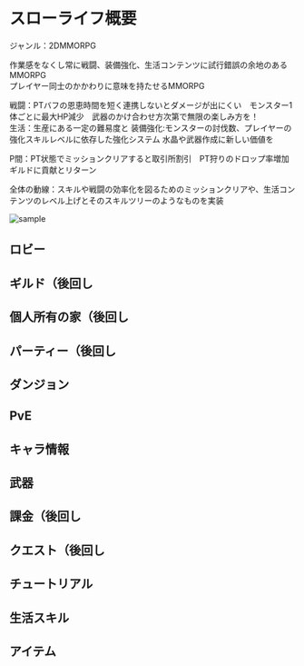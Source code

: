 ﻿# スローライフ概要

ジャンル：2DMMORPG

作業感をなくし常に戦闘、装備強化、生活コンテンツに試行錯誤の余地のあるMMORPG  
プレイヤー同士のかかわりに意味を持たせるMMORPG  

戦闘：PTバフの恩恵時間を短く連携しないとダメージが出にくい　モンスター1体ごとに最大HP減少　武器のかけ合わせ方次第で無限の楽しみ方を！  
生活：生産にある一定の難易度と
装備強化:モンスターの討伐数、プレイヤーの強化スキルレベルに依存した強化システム  水晶や武器作成に新しい価値を

P間：PT状態でミッションクリアすると取引所割引　PT狩りのドロップ率増加 ギルドに貢献とリターン  

全体の動線：スキルや戦闘の効率化を図るためのミッションクリアや、生活コンテンツのレベル上げとそのスキルツリーのようなものを実装
 
 ![sample](https://1drv.ms/i/s!Ag1VUcFTo20diHCQ_HWbr-Lgw7i4?e=BqW5Cp)


## ロビー
## ギルド（後回し
## 個人所有の家（後回し
## パーティー（後回し
## ダンジョン
## PvE
## キャラ情報
## 武器
## 課金（後回し
## クエスト（後回し
## チュートリアル
## 生活スキル
## アイテム